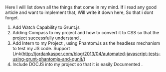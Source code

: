 Here I will list down all the things that come in my mind.
If i read any good article and want to implement that, Will write it down here, So that i dont forget.

1. Add Watch Capability to Grunt.js
2. Adding Compass to my project and how to convert it to CSS so that the project successfully understand .
3. Add Intern to my Project , using PhantomJs as the headless mechanism to test my JS code.
Support Link(http://jordankasper.com/blog/2013/04/automated-javascript-tests-using-grunt-phantomjs-and-qunit/)
4. Include DOCJS into my project so that it is easily Documented .